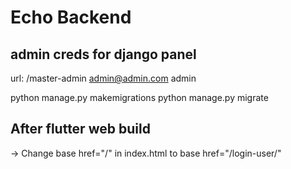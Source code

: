 # Echo Backend

## admin creds for django panel
url: /master-admin
admin@admin.com
admin

python manage.py makemigrations
python manage.py migrate 

## After  flutter web build
-> Change base href="/" in index.html to base href="/login-user/"